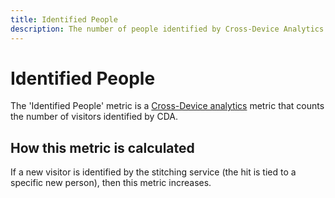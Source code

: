 ```yaml
---
title: Identified People
description: The number of people identified by Cross-Device Analytics.
---
```

# Identified People

The 'Identified People' metric is a [Cross-Device analytics](../cda/overview.md) metric that counts the number of visitors identified by CDA.

## How this metric is calculated

If a new visitor is identified by the stitching service (the hit is tied to a specific new person), then this metric increases.
